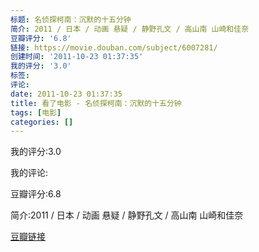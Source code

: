 ```yaml
---
标题: 名侦探柯南：沉默的十五分钟
简介: 2011 / 日本 / 动画 悬疑 / 静野孔文 / 高山南 山崎和佳奈
豆瓣评分: '6.8'
链接: https://movie.douban.com/subject/6007281/
创建时间: '2011-10-23 01:37:35'
我的评分: '3.0'
标签:
评论:
date: 2011-10-23 01:37:35
title: 看了电影 - 名侦探柯南：沉默的十五分钟
tags: [电影]
categories: []
---
```


我的评分:3.0

我的评论:

豆瓣评分:6.8

简介:2011 / 日本 / 动画 悬疑 / 静野孔文 / 高山南 山崎和佳奈

[豆瓣链接](https://movie.douban.com/subject/6007281/)

